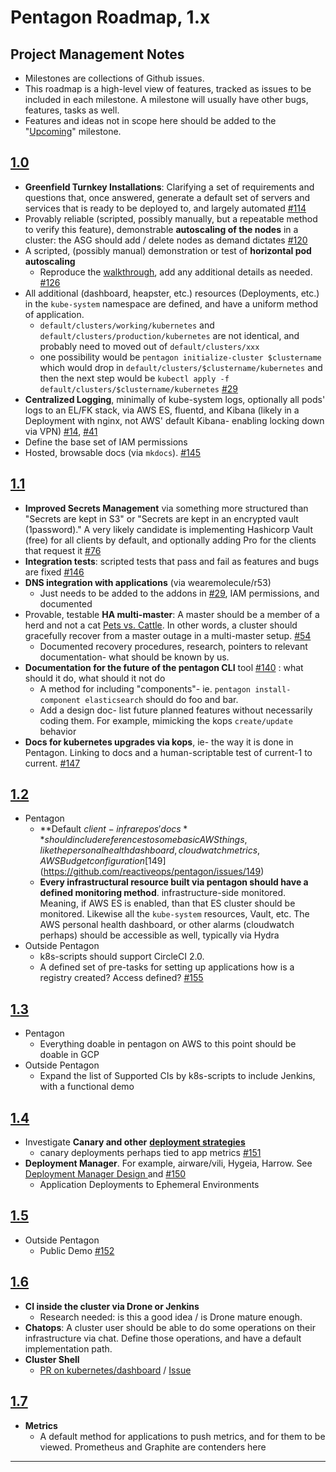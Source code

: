 # Pentagon Roadmap, 1.x

## Project Management Notes
- Milestones are collections of Github issues.
- This roadmap is a high-level view of features, tracked as issues to be included in each milestone. A milestone will usually have other bugs, features, tasks as well.
- Features and ideas not in scope here should be added to the "[Upcoming](https://github.com/reactiveops/pentagon/milestone/5)" milestone.

## [1.0](https://github.com/reactiveops/pentagon/milestone/1)
- **Greenfield Turnkey Installations**: Clarifying a set of requirements and questions that, once answered, generate a default set of servers and services that is ready to be deployed to, and largely automated [#114](https://github.com/reactiveops/pentagon/issues/114)
- Provably reliable (scripted, possibly manually, but a repeatable method to verify this feature), demonstrable **autoscaling of the nodes** in a cluster: the ASG should add / delete nodes as demand dictates [#120](https://github.com/reactiveops/pentagon/pull/120)
- A scripted, (possibly manual) demonstration or test of **horizontal pod autoscaling**
    - Reproduce the [walkthrough](https://kubernetes.io/docs/user-guide/horizontal-pod-autoscaling/walkthrough/), add any additional details as needed. [#126](https://github.com/reactiveops/pentagon/pull/126)
- All additional (dashboard, heapster, etc.) resources (Deployments, etc.) in the `kube-system` namespace are defined, and have a uniform method of application.
    - `default/clusters/working/kubernetes`  and `default/clusters/production/kubernetes` are not identical, and probably need to moved out of `default/clusters/xxx`
    - one possibility would be `pentagon initialize-cluster $clustername` which would drop in `default/clusters/$clustername/kubernetes`  and then the next step would be `kubectl apply -f default/clusters/$clustername/kubernetes` [#29](https://github.com/reactiveops/pentagon/issues/29)
- **Centralized Logging**, minimally of kube-system logs, optionally all pods' logs to an EL/FK stack, via AWS ES, fluentd, and Kibana (likely in a Deployment with nginx, not AWS' default Kibana- enabling locking down via VPN) [#14](https://github.com/reactiveops/pentagon/issues/14), [#41](https://github.com/reactiveops/pentagon/issues/41)
- Define the base set of IAM permissions
- Hosted, browsable docs (via `mkdocs`). [#145](https://github.com/reactiveops/pentagon/issues/145)

## [1.1](https://github.com/reactiveops/pentagon/milestone/3)
- **Improved Secrets Management** via something more structured than "Secrets are kept in S3" or "Secrets are kept in an encrypted vault (1password)." A very likely candidate is implementing Hashicorp Vault (free) for all clients by default, and optionally adding Pro for the clients that request it [#76](https://github.com/reactiveops/pentagon/issues/76)
- **Integration tests**: scripted tests that pass and fail as features and bugs are fixed [#146](https://github.com/reactiveops/pentagon/issues/146)
- **DNS integration with applications** (via wearemolecule/r53)
    - Just needs to be added to the addons in [#29](https://github.com/reactiveops/pentagon/issues/29), IAM permissions, and documented
- Provable, testable **HA multi-master**: A master should be a member of a herd and not a cat [Pets vs. Cattle](https://www.slideshare.net/randybias/the-history-of-pets-vs-cattle-and-using-it-properly). In other words, a cluster should gracefully recover from a master outage in a multi-master setup. [#54](https://github.com/reactiveops/pentagon/issues/54)
    - Documented recovery procedures, research, pointers to relevant documentation- what should be known by us.
- **Documentation for the future of the pentagon CLI** tool [#140](https://github.com/reactiveops/pentagon/issues/140) : what should it do, what should it not do
    - A method for including "components"- ie. `pentagon install-component elasticsearch` should do foo and bar.
    - Add a design doc- list future planned features without necessarily coding them. For example, mimicking the kops `create/update` behavior
- **Docs for kubernetes upgrades via kops**, ie- the way it is done in Pentagon. Linking to docs and a human-scriptable test of current-1 to current. [#147](https://github.com/reactiveops/pentagon/issues/147)

## [1.2](https://github.com/reactiveops/pentagon/milestone/6)
- Pentagon
    - **Default $client-infra repos' docs** should include references to some basic AWS things, like the personal health dashboard, cloudwatch metrics, AWS Budget configuration [$149](https://github.com/reactiveops/pentagon/issues/149)
    - **Every infrastructural resource built via pentagon should have a defined monitoring method**. infrastructure-side monitored. Meaning, if AWS ES is enabled, than that ES cluster should be monitored. Likewise all the `kube-system` resources, Vault, etc. The AWS personal health dashboard, or other alarms (cloudwatch perhaps) should be accessible as well, typically via Hydra
- Outside Pentagon
    - k8s-scripts should support CircleCI 2.0.
    - A defined set of pre-tasks for setting up applications how is a registry created?  Access defined? [#155](https://github.com/reactiveops/pentagon/issues/155)

## [1.3](https://github.com/reactiveops/pentagon/milestone/7)
- Pentagon
    - Everything doable in pentagon on AWS to this point should be doable in GCP
- Outside Pentagon
    - Expand the list of Supported CIs by k8s-scripts to include Jenkins, with a functional demo

## [1.4](https://github.com/reactiveops/pentagon/milestone/8)
- Investigate **Canary and other** [**deployment strategies**](https://kubernetes.io/docs/user-guide/deployments/#strategy)
    - canary deployments perhaps tied to app metrics [#151](https://github.com/reactiveops/pentagon/issues/151)
- **Deployment Manager**. For example, airware/vili, Hygeia, Harrow. See [Deployment Manager Design ](https://paper.dropbox.com/doc/Deployment-Manager-Design-Ideas-J8Yy45gm3JI6pH4BVYKdr) and [#150](https://github.com/reactiveops/pentagon/issues/150)
    - Application Deployments to Ephemeral Environments

## [1.5](https://github.com/reactiveops/pentagon/milestone/9)
- Outside Pentagon
    - Public Demo [#152](https://github.com/reactiveops/pentagon/issues/152)

## [1.6](https://github.com/reactiveops/pentagon/milestone/10)
- **CI inside the cluster via Drone or Jenkins**
    - Research needed: is this a good idea / is Drone mature enough.
- **Chatops**: A cluster user should be able to do some operations on their infrastructure via chat. Define those operations, and have a default implementation path.
- **Cluster Shell**
    - [PR on kubernetes/dashboard](https://github.com/kubernetes/dashboard/pull/1455) / [Issue](https://github.com/kubernetes/dashboard/issues/1345)

## [1.7](https://github.com/reactiveops/pentagon/milestone/11)
- **Metrics**
    - A default method for applications to push metrics, and for them to be viewed. Prometheus and Graphite are contenders here

---
